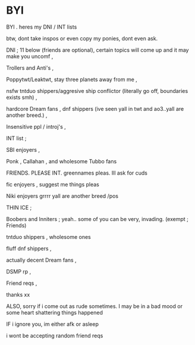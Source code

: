 # BYI
 
 BYI . heres my DNI / INT lists

btw, dont take inspos or even copy my ponies, dont even ask.

DNI ; 11 below (friends are optional), certain topics will come up and it may make you uncomf ,

Trollers and Anti's ,

Poppytwt/Leaktwt, stay three planets away from me ,

nsfw tntduo shippers/aggresive ship conflictor (literally go off, boundaries exists smh) ,

hardcore Dream fans , dnf shippers (ive seen yall in twt and ao3..yall are another breed.) ,

Insensitive ppl / introj's ,

INT list ;

SBI enjoyers ,

Ponk , Callahan , and wholesome Tubbo fans

FRIENDS. PLEASE INT. greennames pleas. Ill ask for cuds

fic enjoyers , suggest me things pleas

Niki enjoyers grrrr yall are another breed /pos

THIN ICE ;

Boobers and Inniters ; yeah.. some of you can be very, invading. (exempt ; Friends)

tntduo shippers , wholesome ones

fluff dnf shippers ,

actually decent Dream fans ,

DSMP rp ,

Friend reqs ,

thanks xx

ALSO, sorry if i come out as rude sometimes. I may be in a bad mood or some heart shattering things happened

IF i ignore you, im either afk or asleep

i wont be accepting random friend reqs 
